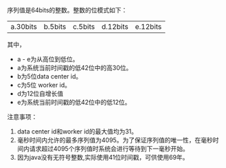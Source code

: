 
序列值是64bits的整数。整数的位模式如下：
<table>
<tbody>
<tr>
<td >a.30bits</td>
<td >b.5bits</td>
<td >c.5bits</td>
<td >d.12bits</td>
<td >e.12bits</td>
</tr></tbody>
</table>



其中，
+ a - e为从高位到低位。
+ a为系统当前时间戳的低42位中的高30位。
+ b为5位data center id。
+ c为5位 worker id。
+ d为12位自增长值
+ e为系统当前时间戳的低42位中的低12位。


注意事项：
1. data center id和worker id的最大值均为31。
2. 毫秒时间内允许的最多序列值为4095。为了保证序列值的唯一性，在毫秒时间内请求超过4095个序列值时系统会进行等待到下一毫秒开始。
3. 因为java没有无符号整数,实际使用41位时间戳，可供使用69年。


